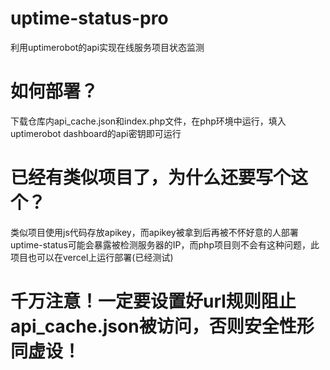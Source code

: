 # uptime-status-pro
利用uptimerobot的api实现在线服务项目状态监测
# 如何部署？
下载仓库内api_cache.json和index.php文件，在php环境中运行，填入uptimerobot dashboard的api密钥即可运行
# 已经有类似项目了，为什么还要写个这个？
类似项目使用js代码存放apikey，而apikey被拿到后再被不怀好意的人部署uptime-status可能会暴露被检测服务器的IP，而php项目则不会有这种问题，此项目也可以在vercel上运行部署(已经测试)
# 千万注意！一定要设置好url规则阻止api_cache.json被访问，否则安全性形同虚设！
